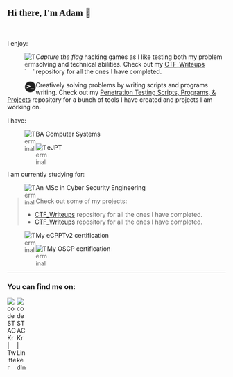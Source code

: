 ## <span style="font-family:Papyrus">Hi there, I'm Adam</span> :wave:

<br>

I enjoy:
><img align="left" alt="Terminal" width="26px" height="40px" src="https://github.com/FortAwesome/Font-Awesome/blob/master/svgs/solid/network-wired.svg" />
*Capture the flag* hacking games as I like testing both my problem solving and technical abilities. Check out my <a href="https://github.com/Adam-Goss/CTF_writeups">CTF_Writeups</a> repository for all the ones I have completed.
><img align="left" alt="Terminal" width="26px" src="https://raw.githubusercontent.com/github/explore/80688e429a7d4ef2fca1e82350fe8e3517d3494d/topics/terminal/terminal.png" />
Creatively solving problems by writing scripts and programs writing. Check out my <a href="https://github.com/Adam-Goss/https://github.com/Adam-Goss/pentest_scripts"> Penetration Testing Scripts, Programs, & Projects</a> repository for a bunch of tools I have created and projects I am working on.

I have:
><img align="left" alt="Terminal" width="26px" src="https://raw.githubusercontent.com/FortAwesome/Font-Awesome/master/svgs/solid/scroll.svg" />
BA Computer Systems
><img align="left" alt="Terminal" width="26px" src="https://raw.githubusercontent.com/FortAwesome/Font-Awesome/master/svgs/solid/certificate.svg" />
eJPT

<br>

I am currently studying for:
><img align="left" alt="Terminal" width="26px" src="https://github.com/FortAwesome/Font-Awesome/blob/master/svgs/solid/graduation-cap.svg" />
An MSc in Cyber Security Engineering 
> Check out some of my projects:
> <ul>
>   <li><a href="https://github.com/Adam-Goss/CTF_writeups">CTF_Writeups</a> repository for all the ones I have completed.</li>
>   <li><a href="https://github.com/Adam-Goss/CTF_writeups">CTF_Writeups</a> repository for all the ones I have completed.</li>
> </ul>
><img align="left" alt="Terminal" width="26px" src="https://github.com/FortAwesome/Font-Awesome/blob/master/svgs/solid/calendar-alt.svg" />
My eCPPTv2 certification
><img align="left" alt="Terminal" width="26px" src="https://github.com/FortAwesome/Font-Awesome/blob/master/svgs/solid/calendar-alt.svg" />
My OSCP certification

<br>

---

### You can find me on:
  [<img align="left" alt="codeSTACKr | Twitter" width="22px" src="https://cdn.jsdelivr.net/npm/simple-icons@v3/icons/twitter.svg" />](https://twitter.com/gossy_84)
  [<img align="left" alt="codeSTACKr | LinkedIn" width="22px" src="https://cdn.jsdelivr.net/npm/simple-icons@v3/icons/linkedin.svg" />](https://www.linkedin.com/in/AdamGoss1/)

